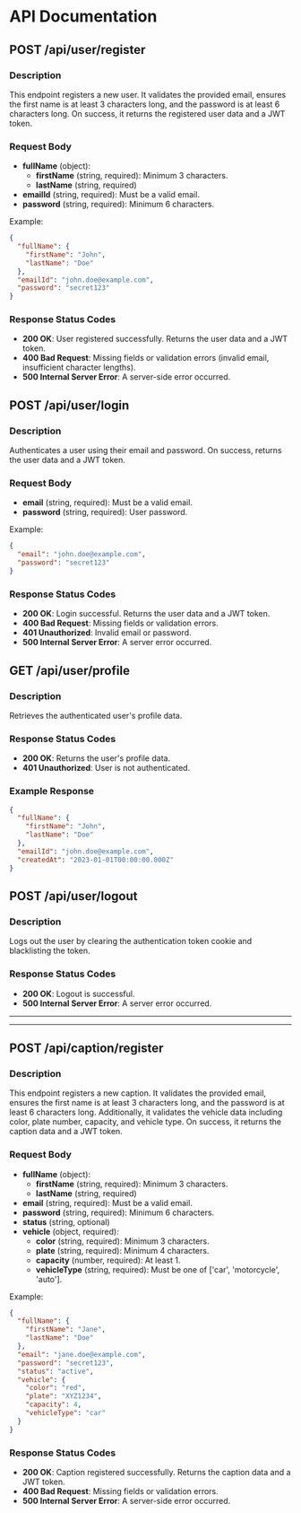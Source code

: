 # API Documentation

## POST /api/user/register


### Description
This endpoint registers a new user. It validates the provided email, ensures the first name is at least 3 characters long, and the password is at least 6 characters long. On success, it returns the registered user data and a JWT token. 

### Request Body
- **fullName** (object):
  - **firstName** (string, required): Minimum 3 characters.
  - **lastName** (string, required)
- **emailId** (string, required): Must be a valid email.
- **password** (string, required): Minimum 6 characters.

Example:
```json
{
  "fullName": {
    "firstName": "John",
    "lastName": "Doe"
  },
  "emailId": "john.doe@example.com",
  "password": "secret123"
}
```

### Response Status Codes
- **200 OK**: User registered successfully. Returns the user data and a JWT token.
- **400 Bad Request**: Missing fields or validation errors (invalid email, insufficient character lengths).
- **500 Internal Server Error**: A server-side error occurred.

## POST /api/user/login

### Description
Authenticates a user using their email and password. On success, returns the user data and a JWT token.

### Request Body
- **email** (string, required): Must be a valid email.
- **password** (string, required): User password.

Example:
```json
{
  "email": "john.doe@example.com",
  "password": "secret123"
}
```

### Response Status Codes
- **200 OK**: Login successful. Returns the user data and a JWT token.
- **400 Bad Request**: Missing fields or validation errors.
- **401 Unauthorized**: Invalid email or password.
- **500 Internal Server Error**: A server error occurred.

## GET /api/user/profile

### Description
Retrieves the authenticated user's profile data.

### Response Status Codes
- **200 OK**: Returns the user's profile data.
- **401 Unauthorized**: User is not authenticated.

### Example Response
```json
{
  "fullName": {
    "firstName": "John",
    "lastName": "Doe"
  },
  "emailId": "john.doe@example.com",
  "createdAt": "2023-01-01T00:00:00.000Z"
}
```

## POST /api/user/logout

### Description
Logs out the user by clearing the authentication token cookie and blacklisting the token.

### Response Status Codes
- **200 OK**: Logout is successful.
- **500 Internal Server Error**: A server error occurred.


---
---


## POST /api/caption/register


### Description
This endpoint registers a new caption. It validates the provided email, ensures the first name is at least 3 characters long, and the password is at least 6 characters long. Additionally, it validates the vehicle data including color, plate number, capacity, and vehicle type. On success, it returns the caption data and a JWT token.

### Request Body
- **fullName** (object):
  - **firstName** (string, required): Minimum 3 characters.
  - **lastName** (string, required)
- **email** (string, required): Must be a valid email.
- **password** (string, required): Minimum 6 characters.
- **status** (string, optional)
- **vehicle** (object, required):
  - **color** (string, required): Minimum 3 characters.
  - **plate** (string, required): Minimum 4 characters.
  - **capacity** (number, required): At least 1.
  - **vehicleType** (string, required): Must be one of ['car', 'motorcycle', 'auto'].

Example:
```json
{
  "fullName": {
    "firstName": "Jane",
    "lastName": "Doe"
  },
  "email": "jane.doe@example.com",
  "password": "secret123",
  "status": "active",
  "vehicle": {
    "color": "red",
    "plate": "XYZ1234",
    "capacity": 4,
    "vehicleType": "car"
  }
}
```

### Response Status Codes
- **200 OK**: Caption registered successfully. Returns the caption data and a JWT token.
- **400 Bad Request**: Missing fields or validation errors.
- **500 Internal Server Error**: A server-side error occurred.
